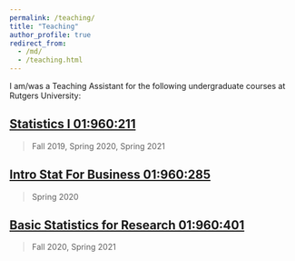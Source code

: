 ```yaml
---
permalink: /teaching/
title: "Teaching"
author_profile: true
redirect_from: 
  - /md/
  - /teaching.html
---
```


I am/was a Teaching Assistant for the following undergraduate courses at Rutgers University:

## [Statistics I 01:960:211](https://statistics.rutgers.edu/course-descriptions/505-01-960-211-212-statistics-i-ii-3-3)
> Fall 2019, Spring 2020, Spring 2021

## [Intro Stat For Business 01:960:285](https://statistics.rutgers.edu/course-descriptions/506-01-960-285-introductory-statistics-for-business-3)
> Spring 2020

## [Basic Statistics for Research 01:960:401](https://statistics.rutgers.edu/course-descriptions/515-01-960-401-basic-statistics-for-research-3)
> Fall 2020, Spring 2021

